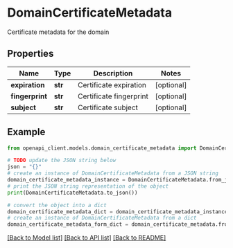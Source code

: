 # DomainCertificateMetadata

Certificate metadata for the domain

## Properties

Name | Type | Description | Notes
------------ | ------------- | ------------- | -------------
**expiration** | **str** | Certificate expiration | [optional] 
**fingerprint** | **str** | Certificate fingerprint | [optional] 
**subject** | **str** | Certificate subject | [optional] 

## Example

```python
from openapi_client.models.domain_certificate_metadata import DomainCertificateMetadata

# TODO update the JSON string below
json = "{}"
# create an instance of DomainCertificateMetadata from a JSON string
domain_certificate_metadata_instance = DomainCertificateMetadata.from_json(json)
# print the JSON string representation of the object
print(DomainCertificateMetadata.to_json())

# convert the object into a dict
domain_certificate_metadata_dict = domain_certificate_metadata_instance.to_dict()
# create an instance of DomainCertificateMetadata from a dict
domain_certificate_metadata_form_dict = domain_certificate_metadata.from_dict(domain_certificate_metadata_dict)
```
[[Back to Model list]](../README.md#documentation-for-models) [[Back to API list]](../README.md#documentation-for-api-endpoints) [[Back to README]](../README.md)


